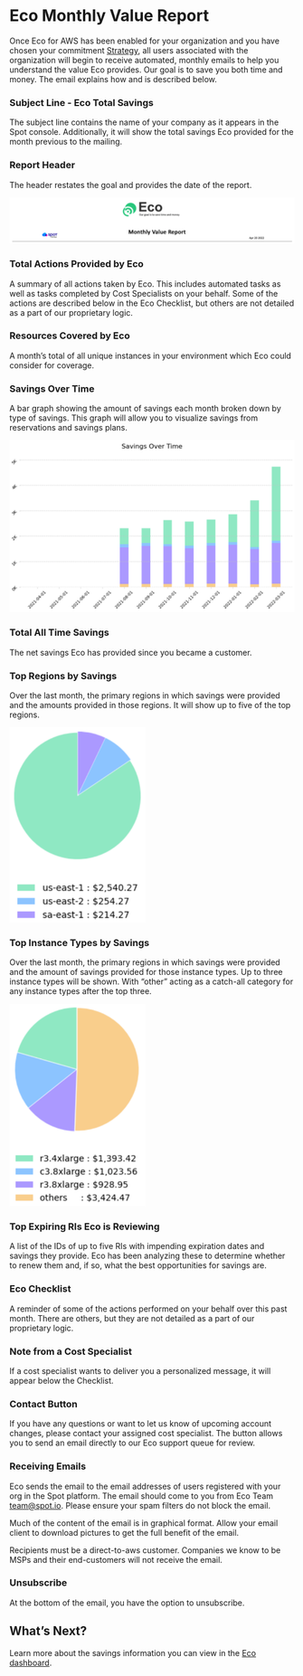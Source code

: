 # Eco Monthly Value Report

Once Eco for AWS has been enabled for your organization and you have chosen your commitment [Strategy](eco/tutorials/choose-a-strategy), all users associated with the organization will begin to receive automated, monthly emails to help you understand the value Eco provides. Our goal is to save you both time and money. The email explains how and is described below.

### Subject Line - Eco Total Savings

The subject line contains the name of your company as it appears in the Spot console. Additionally, it will show the total savings Eco provided for the month previous to the mailing.

### Report Header

The header restates the goal and provides the date of the report.

<img src="/eco/_media/tutorials-monthly-value-report-01.png" />

### Total Actions Provided by Eco

A summary of all actions taken by Eco. This includes automated tasks as well as tasks completed by Cost Specialists on your behalf. Some of the actions are described below in the Eco Checklist, but others are not detailed as a part of our proprietary logic.

### Resources Covered by Eco

A month’s total of all unique instances in your environment which Eco could consider for coverage.

### Savings Over Time

A bar graph showing the amount of savings each month broken down by type of savings. This graph will allow you to visualize savings from reservations and savings plans.

<img src="/eco/_media/tutorials-monthly-value-report-02.png" />

### Total All Time Savings

The net savings Eco has provided since you became a customer.

### Top Regions by Savings

Over the last month, the primary regions in which savings were provided and the amounts provided in those regions. It will show up to five of the top regions.

<img src="/eco/_media/tutorials-monthly-value-report-03.png" width="240" />

### Top Instance Types by Savings

Over the last month, the primary regions in which savings were provided and the amount of savings provided for those instance types. Up to three instance types will be shown. With “other” acting as a catch-all category for any instance types after the top three.

<img src="/eco/_media/tutorials-monthly-value-report-04.png" width="240" />

### Top Expiring RIs Eco is Reviewing

A list of the IDs of up to five RIs with impending expiration dates and savings they provide. Eco has been analyzing these to determine whether to renew them and, if so, what the best opportunities for savings are.

### Eco Checklist

A reminder of some of the actions performed on your behalf over this past month. There are others, but they are not detailed as a part of our proprietary logic.

### Note from a Cost Specialist

If a cost specialist wants to deliver you a personalized message, it will appear below the Checklist.

### Contact Button

If you have any questions or want to let us know of upcoming account changes, please contact your assigned cost specialist. The button allows you to send an email directly to our Eco support queue for review.

### Receiving Emails

Eco sends the email to the email addresses of users registered with your org in the Spot platform.
The email should come to you from Eco Team <team@spot.io>. Please ensure your spam filters do not block the email.

Much of the content of the email is in graphical format. Allow your email client to download pictures to get the full benefit of the email.

Recipients must be a direct-to-aws customer. Companies we know to be MSPs and their end-customers will not receive the email.

### Unsubscribe

At the bottom of the email, you have the option to unsubscribe.

## What’s Next?

Learn more about the savings information you can view in the [Eco dashboard](eco/tutorials/view-your-savings).
